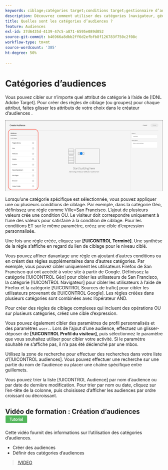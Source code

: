 ```yaml
---
keywords: ciblage;catégories target;conditions target;gestionnaire d’audience;paramètres de profil personnalisés;profil du visiteur;paramètres utilisateur personnalisés;règles target
description: Découvrez comment utiliser des catégories (navigateur, géolocalisation, réseau, système d’exploitation, profil du visiteur) pour cibler du contenu.
title: Quelles sont les catégories d’audiences ?
feature: Audiences
exl-id: 37d6435d-4139-47c5-a871-6595e089d052
source-git-commit: b46966a8dbb2ff6d2efbfb8f126783f750c2f08c
workflow-type: tm+mt
source-wordcount: '385'
ht-degree: 50%

---
```


# Catégories d’audiences

Vous pouvez cibler sur n’importe quel attribut de catégorie à l’aide de [!DNL Adobe Target]. Pour créer des règles de ciblage (ou groupes) pour chaque attribut, faites glisser les attributs de votre choix dans le créateur d’audiences .

![Attributs pour les audiences](/help/c-target/c-audiences/assets/attributes.png)

Lorsqu’une catégorie spécifique est sélectionnée, vous pouvez appliquer une ou plusieurs conditions de ciblage. Par exemple, dans la catégorie Géo, définissez une règle comme Ville=San Francisco. L’ajout de plusieurs valeurs crée une condition OU. Le visiteur doit correspondre uniquement à l’une des valeurs pour satisfaire à la condition de ciblage. Pour les conditions ET sur le même paramètre, créez une cible d’expression personnalisée.

Une fois une règle créée, cliquez sur **[!UICONTROL Terminé]**. Une synthèse de la règle s’affiche en regard du lien de ciblage pour le niveau ciblé.

Vous pouvez affiner davantage une règle en ajoutant d’autres conditions ou en créant des règles supplémentaires dans d’autres catégories. Par exemple, vous pouvez cibler uniquement les utilisateurs Firefox de San Francisco qui ont accédé à votre site à partir de Google. Définissez la catégorie [!UICONTROL Géo] pour cibler les utilisateurs de San Francisco, la catégorie [!UICONTROL Navigateur] pour cibler les utilisateurs à l’aide de Firefox et la catégorie [!UICONTROL Sources de trafic] pour cibler les utilisateurs provenant de [!UICONTROL Google]. Les règles créées dans plusieurs catégories sont combinées avec l’opérateur AND.

Pour créer des règles de ciblage complexes qui incluent des opérations OU sur plusieurs catégories, créez une cible d’expression.

Vous pouvez également cibler des paramètres de profil personnalisés et des paramètres `user.`. Lors de l’ajout d’une audience, effectuez un glisser-déposer de **[!UICONTROL Profil du visiteur]**, puis sélectionnez le paramètre que vous souhaitez utiliser pour cibler votre activité. Si le paramètre souhaité ne s’affiche pas, il n’a pas été déclenché par une mbox.

Utilisez la zone de recherche pour effectuer des recherches dans votre liste d’[!UICONTROL audiences]. Vous pouvez effectuer une recherche sur une partie du nom de l’audience ou placer une chaîne spécifique entre guillemets.

Vous pouvez trier la liste [!UICONTROL Audience] par nom d’audience ou par date de dernière modification. Pour trier par nom ou date, cliquez sur l’en-tête de la colonne, puis choisissez d’afficher les audiences par ordre croissant ou décroissant.

## Vidéo de formation : Création d’audiences ![Badge du tutoriel](/help/assets/tutorial.png)

Cette vidéo fournit des informations sur l’utilisation des catégories d’audiences.

* Créer des audiences
* Définir des catégories d’audiences

>[!VIDEO](https://video.tv.adobe.com/v/17392)
